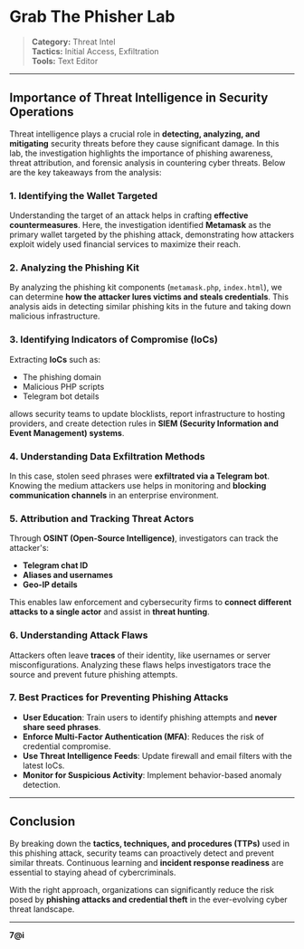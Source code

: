 # Grab The Phisher Lab

> **Category:** Threat Intel  
> **Tactics:** Initial Access, Exfiltration  
> **Tools:** Text Editor  

---

## Importance of Threat Intelligence in Security Operations

Threat intelligence plays a crucial role in **detecting, analyzing, and mitigating** security threats before they cause significant damage. In this lab, the investigation highlights the importance of phishing awareness, threat attribution, and forensic analysis in countering cyber threats. Below are the key takeaways from the analysis:

### 1. Identifying the Wallet Targeted
Understanding the target of an attack helps in crafting **effective countermeasures**. Here, the investigation identified **Metamask** as the primary wallet targeted by the phishing attack, demonstrating how attackers exploit widely used financial services to maximize their reach.

### 2. Analyzing the Phishing Kit
By analyzing the phishing kit components (`metamask.php`, `index.html`), we can determine **how the attacker lures victims and steals credentials**. This analysis aids in detecting similar phishing kits in the future and taking down malicious infrastructure.

### 3. Identifying Indicators of Compromise (IoCs)
Extracting **IoCs** such as:
- The phishing domain
- Malicious PHP scripts
- Telegram bot details

allows security teams to update blocklists, report infrastructure to hosting providers, and create detection rules in **SIEM (Security Information and Event Management) systems**.

### 4. Understanding Data Exfiltration Methods
In this case, stolen seed phrases were **exfiltrated via a Telegram bot**. Knowing the medium attackers use helps in monitoring and **blocking communication channels** in an enterprise environment.

### 5. Attribution and Tracking Threat Actors
Through **OSINT (Open-Source Intelligence)**, investigators can track the attacker's:
- **Telegram chat ID**
- **Aliases and usernames**
- **Geo-IP details**

This enables law enforcement and cybersecurity firms to **connect different attacks to a single actor** and assist in **threat hunting**.

### 6. Understanding Attack Flaws
Attackers often leave **traces** of their identity, like usernames or server misconfigurations. Analyzing these flaws helps investigators trace the source and prevent future phishing attempts.

### 7. Best Practices for Preventing Phishing Attacks
- **User Education**: Train users to identify phishing attempts and **never share seed phrases**.
- **Enforce Multi-Factor Authentication (MFA)**: Reduces the risk of credential compromise.
- **Use Threat Intelligence Feeds**: Update firewall and email filters with the latest IoCs.
- **Monitor for Suspicious Activity**: Implement behavior-based anomaly detection.

---

## Conclusion
By breaking down the **tactics, techniques, and procedures (TTPs)** used in this phishing attack, security teams can proactively detect and prevent similar threats. Continuous learning and **incident response readiness** are essential to staying ahead of cybercriminals. 

With the right approach, organizations can significantly reduce the risk posed by **phishing attacks and credential theft** in the ever-evolving cyber threat landscape.

---

**7@i**